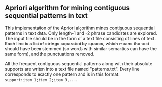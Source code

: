 ## Apriori algorithm for mining contiguous sequential patterns in text

This implementation of the Apriori algorithm mines contiguous sequential patterns in text data. Only length-1 and -2 phrase candidates are explored. The input file should be in the form of a text file consisting of lines of text. Each line is a list of strings separated by spaces, which means the text should have been stemmed (so words with similar semantics can have the same form), and the punctuations removed.

All the frequent contiguous sequential patterns along with their absolute supports are writen into a text file named "patterns.txt".  Every line corresponds to exactly one pattern and is in this format: `support:item_1;item_2;item_3,...`.
